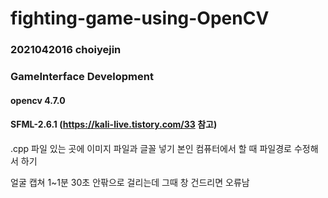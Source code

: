 # fighting-game-using-OpenCV

### 2021042016 choiyejin
### GameInterface Development
#### opencv 4.7.0
#### SFML-2.6.1 (https://kali-live.tistory.com/33 참고)

.cpp 파일 있는 곳에 이미지 파일과 글꼴 넣기
본인 컴퓨터에서 할 때 파일경로 수정해서 하기

얼굴 캡쳐 1~1분 30초 안팎으로 걸리는데 그때 창 건드리면 오류남
